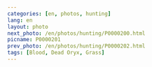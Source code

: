 ```yaml
---
categories: [en, photos, hunting]
lang: en
layout: photo
next_photo: /en/photos/hunting/P0000200.html
picname: P0000201
prev_photo: /en/photos/hunting/P0000202.html
tags: [Blood, Dead Oryx, Grass]
---
```

